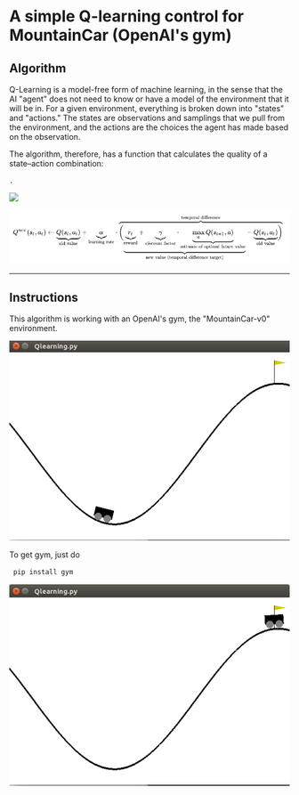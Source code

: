 # A simple Q-learning control for MountainCar (OpenAI's gym)

## Algorithm

Q-Learning is a model-free form of machine learning, in the sense that the AI "agent" does not need to know or have a model of the environment that it will be in. For a given environment, everything is broken down into "states" and "actions." The states are observations and samplings that we pull from the environment, and the actions are the choices the agent has made based on the observation. 


The algorithm, therefore, has a function that calculates the quality of a state–action combination:

    .

<img src="https://render.githubusercontent.com/render/math?math=Q : S \times A \arrow R">

 


![Q-table update](https://github.com/jad-rabehi/Q-learning/blob/main/images/qlearningwiki.png)


---

## Instructions

This algorithm is working with an OpenAI's gym, the "MountainCar-v0" environment. 

![evironment start](https://github.com/jad-rabehi/Q-learning/blob/main/images/startepisode.png)

To get gym, just do 
```bash
 pip install gym
```

![evironment end](https://github.com/jad-rabehi/Q-learning/blob/main/images/endepisode.png)

